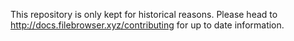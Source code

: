 This repository is only kept for historical reasons. Please head to http://docs.filebrowser.xyz/contributing for up to date information.
